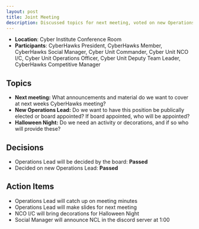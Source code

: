 ```yaml
---
layout: post
title: Joint Meeting
description: Discussed topics for next meeting, voted on new Operations Lead, and discussed halloween night.
---
```


* **Location**: Cyber Institute Conference Room
* **Participants**: CyberHawks President, CyberHawks Member, CyberHawks Social Manager, Cyber Unit Commander, Cyber Unit NCO I/C, Cyber Unit Operations Officer, Cyber Unit Deputy Team Leader, CyberHawks Competitive Manager

## Topics
* **Next meeting:** What announcements and material do we want to cover at next weeks CyberHawks meeting?
* **New Operations Lead:** Do we want to have this position be publically elected or board appointed? If board appointed, who will be appointed?
* **Halloween Night:** Do we need an activity or decorations, and if so who will provide these?


## Decisions
- Operations Lead will be decided by the board: **Passed**
- Decided on new Operations Lead: **Passed**

## Action Items
- Operations Lead will catch up on meeting minutes
- Operations Lead will make slides for next meeting
- NCO I/C will bring decorations for Halloween Night
- Social Manager will announce NCL in the discord server at 1:00

